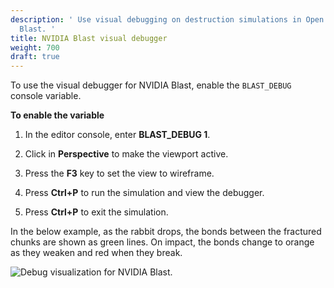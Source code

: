```yaml
---
description: ' Use visual debugging on destruction simulations in Open 3D Engine with NVIDIA
  Blast. '
title: NVIDIA Blast visual debugger
weight: 700
draft: true
---
```



 To use the visual debugger for NVIDIA Blast, enable the `BLAST_DEBUG` console variable.

**To enable the variable**

1. In the editor console, enter **BLAST\_DEBUG 1**.

1. Click in **Perspective** to make the viewport active.

1. Press the **F3** key to set the view to wireframe.

1. Press **Ctrl+P** to run the simulation and view the debugger.

1. Press **Ctrl+P** to exit the simulation.

In the below example, as the rabbit drops, the bonds between the fractured chunks are shown as green lines. On impact, the bonds change to orange as they weaken and red when they break.

![Debug visualization for NVIDIA Blast.](/images/user-guide/physx/blast/anim-nvidia-blast-debug.gif)
